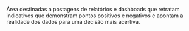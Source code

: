 Área destinadas a postagens de relatórios e dashboads que retratam indicativos que demonstram pontos positivos e negativos e apontam a realidade dos dados para uma decisão mais acertiva.
